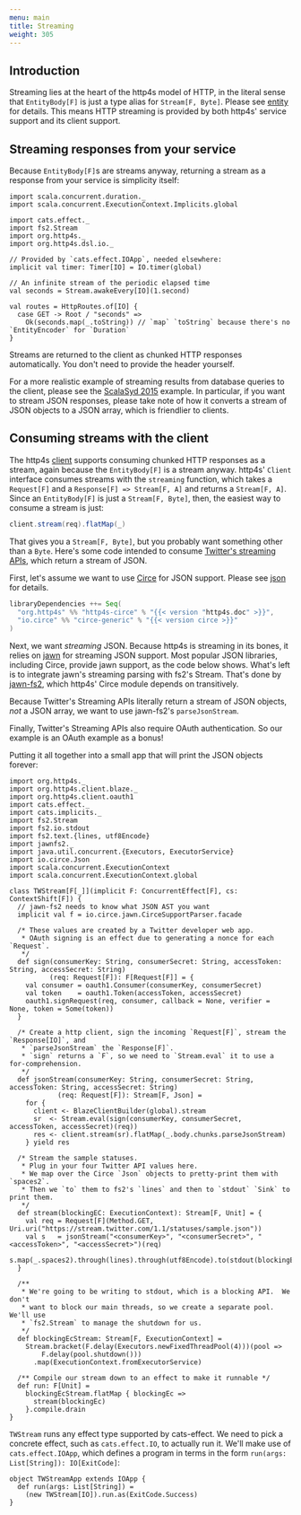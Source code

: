 ```yaml
---
menu: main
title: Streaming
weight: 305
---
```


## Introduction

Streaming lies at the heart of the http4s model of HTTP, in the literal sense that `EntityBody[F]`
is just a type alias for `Stream[F, Byte]`. Please see [entity] for details. This means
HTTP streaming is provided by both http4s' service support and its client support.

## Streaming responses from your service

Because `EntityBody[F]`s are streams anyway, returning a stream as a response from your service is
simplicity itself:

```tut:silent
import scala.concurrent.duration._
import scala.concurrent.ExecutionContext.Implicits.global

import cats.effect._
import fs2.Stream
import org.http4s._
import org.http4s.dsl.io._

// Provided by `cats.effect.IOApp`, needed elsewhere:
implicit val timer: Timer[IO] = IO.timer(global)

// An infinite stream of the periodic elapsed time
val seconds = Stream.awakeEvery[IO](1.second)

val routes = HttpRoutes.of[IO] {
  case GET -> Root / "seconds" =>
    Ok(seconds.map(_.toString)) // `map` `toString` because there's no `EntityEncoder` for `Duration`
}
```

Streams are returned to the client as chunked HTTP responses automatically. You don't need to provide the header yourself.

For a more realistic example of streaming results from database queries to the client, please see the
[ScalaSyd 2015] example. In particular, if you want to stream JSON responses, please take note of how
it converts a stream of JSON objects to a JSON array, which is friendlier to clients.

## Consuming streams with the client

The http4s [client] supports consuming chunked HTTP responses as a stream, again because the
`EntityBody[F]` is a stream anyway. http4s' `Client` interface consumes streams with the `streaming`
function, which takes a `Request[F]` and a `Response[F] => Stream[F, A]` and returns a
`Stream[F, A]`. Since an `EntityBody[F]` is just a `Stream[F, Byte]`, then, the easiest way
to consume a stream is just:

```scala
client.stream(req).flatMap(_)
```

That gives you a `Stream[F, Byte]`, but you probably want something other than a `Byte`.
Here's some code intended to consume [Twitter's streaming APIs], which return a stream of JSON.

First, let's assume we want to use [Circe] for JSON support. Please see [json] for details.

```scala
libraryDependencies ++= Seq(
  "org.http4s" %% "http4s-circe" % "{{< version "http4s.doc" >}}",
  "io.circe" %% "circe-generic" % "{{< version circe >}}"
)
```

Next, we want _streaming_ JSON. Because http4s is streaming in its bones, it relies on [jawn] for
streaming JSON support. Most popular JSON libraries, including Circe, provide jawn support, as
the code below shows. What's left is to integrate jawn's streaming parsing with fs2's Stream.
That's done by [jawn-fs2], which http4s' Circe module depends on transitively.

Because Twitter's Streaming APIs literally return a stream of JSON objects, _not_ a JSON array,
we want to use jawn-fs2's `parseJsonStream`.

Finally, Twitter's Streaming APIs also require OAuth authentication. So our example is an OAuth
example as a bonus!

Putting it all together into a small app that will print the JSON objects forever:

```tut:silent
import org.http4s._
import org.http4s.client.blaze._
import org.http4s.client.oauth1
import cats.effect._
import cats.implicits._
import fs2.Stream
import fs2.io.stdout
import fs2.text.{lines, utf8Encode}
import jawnfs2._
import java.util.concurrent.{Executors, ExecutorService}
import io.circe.Json
import scala.concurrent.ExecutionContext
import scala.concurrent.ExecutionContext.global

class TWStream[F[_]](implicit F: ConcurrentEffect[F], cs: ContextShift[F]) {
  // jawn-fs2 needs to know what JSON AST you want
  implicit val f = io.circe.jawn.CirceSupportParser.facade

  /* These values are created by a Twitter developer web app.
   * OAuth signing is an effect due to generating a nonce for each `Request`.
   */
  def sign(consumerKey: String, consumerSecret: String, accessToken: String, accessSecret: String)
          (req: Request[F]): F[Request[F]] = {
    val consumer = oauth1.Consumer(consumerKey, consumerSecret)
    val token    = oauth1.Token(accessToken, accessSecret)
    oauth1.signRequest(req, consumer, callback = None, verifier = None, token = Some(token))
  }

  /* Create a http client, sign the incoming `Request[F]`, stream the `Response[IO]`, and
   * `parseJsonStream` the `Response[F]`.
   * `sign` returns a `F`, so we need to `Stream.eval` it to use a for-comprehension.
   */
  def jsonStream(consumerKey: String, consumerSecret: String, accessToken: String, accessSecret: String)
            (req: Request[F]): Stream[F, Json] =
    for {
      client <- BlazeClientBuilder(global).stream
      sr  <- Stream.eval(sign(consumerKey, consumerSecret, accessToken, accessSecret)(req))
      res <- client.stream(sr).flatMap(_.body.chunks.parseJsonStream)
    } yield res

  /* Stream the sample statuses.
   * Plug in your four Twitter API values here.
   * We map over the Circe `Json` objects to pretty-print them with `spaces2`.
   * Then we `to` them to fs2's `lines` and then to `stdout` `Sink` to print them.
   */
  def stream(blockingEC: ExecutionContext): Stream[F, Unit] = {
    val req = Request[F](Method.GET, Uri.uri("https://stream.twitter.com/1.1/statuses/sample.json"))
    val s   = jsonStream("<consumerKey>", "<consumerSecret>", "<accessToken>", "<accessSecret>")(req)
    s.map(_.spaces2).through(lines).through(utf8Encode).to(stdout(blockingEC))
  }

  /**
   * We're going to be writing to stdout, which is a blocking API.  We don't
   * want to block our main threads, so we create a separate pool.  We'll use
   * `fs2.Stream` to manage the shutdown for us.
   */
  def blockingEcStream: Stream[F, ExecutionContext] =
    Stream.bracket(F.delay(Executors.newFixedThreadPool(4)))(pool =>
        F.delay(pool.shutdown()))
      .map(ExecutionContext.fromExecutorService)

  /** Compile our stream down to an effect to make it runnable */
  def run: F[Unit] =
    blockingEcStream.flatMap { blockingEc =>
      stream(blockingEc)
    }.compile.drain
}
```

`TWStream` runs any effect type supported by cats-effect.  We need to
pick a concrete effect, such as `cats.effect.IO`, to actually run it.
We'll make use of `cats.effect.IOApp`, which defines a program in terms
in the form `run(args: List[String]): IO[ExitCode]`:

```tut:silent
object TWStreamApp extends IOApp {
  def run(args: List[String]) =
    (new TWStream[IO]).run.as(ExitCode.Success)
}
```

[client]: ../client
[entity]: ../entity
[ScalaSyd 2015]: https://bitbucket.org/da_terry/scalasyd-doobie-http4s
[json]: ../json
[jawn]: https://github.com/non/jawn
[jawn-fs2]: https://github.com/rossabaker/jawn-fs2
[Twitter's streaming APIs]: https://dev.twitter.com/streaming/overview
[circe]: https://circe.github.io/circe/
